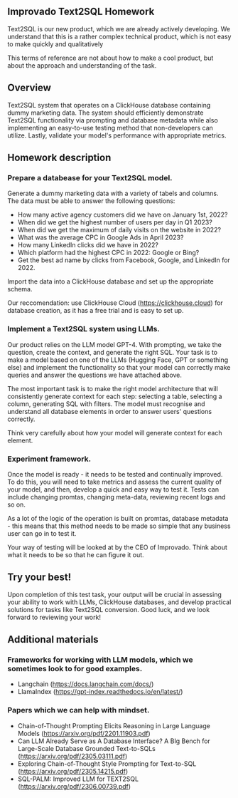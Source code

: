 ## Improvado Text2SQL Homework
Text2SQL is our new product, which we are already actively developing. We understand that this is a rather complex technical product, which is not easy to make quickly and qualitatively 

This terms of reference are not about how to make a cool product, but about the approach and understanding of the task.   


## Overview
Text2SQL system that operates on a ClickHouse database containing dummy marketing data. The system should efficiently demonstrate Text2SQL functionality via prompting and database metadata while also implementing an easy-to-use testing method that non-developers can utilize. Lastly, validate your model's performance with appropriate metrics.


## Homework description
### Prepare a databease for your Text2SQL model.
Generate a dummy marketing data with a variety of tabels and columns. 
The data must be able to answer the following questions:
- How many active agency customers did we have on January 1st, 2022?
- When did we get the highest number of users per day in Q1 2023?
- When did we get the maximum of daily visits on the website in 2022?
- What was the average CPC in Google Ads in April 2023?
- How many LinkedIn clicks did we have in 2022?
- Which platform had the highest CPC in 2022: Google or Bing?
- Get the best ad name by clicks from Facebook, Google, and LinkedIn for 2022.

Import the data into a ClickHouse database and set up the appropriate schema. 

Our reccomendation: use ClickHouse Cloud (https://clickhouse.cloud) for database creation, as it has a free trial and is easy to set up.

### Implement a Text2SQL system using LLMs. 
Our product relies on the LLM model GPT-4. With prompting, we take the question, create the context, and generate the right SQL. Your task is to make a model based on one of the LLMs (Hugging Face, GPT or something else) and implement the functionality so that your model can correctly make queries and answer the questions we have attached above.

The most important task is to make the right model architecture that will consistently generate context for each step: selecting a table, selecting a column, generating SQL with filters.
The model must recognise and understand all database elements in order to answer users' questions correctly. 

Think very carefully about how your model will generate context for each element.

### Experiment framework.
Once the model is ready - it needs to be tested and continually improved. To do this, you will need to take metrics and assess the current quality of your model, and then, develop a quick and easy way to test it.
Tests can include changing promtas, changing meta-data, reviewing recent logs and so on.

As a lot of the logic of the operation is built on promtas, database metadata - this means that this method needs to be made so simple that any business user can go in to test it. 

Your way of testing will be looked at by the CEO of Improvado. Think about what it needs to be so that he can figure it out.

## Try your best! 
Upon completion of this test task, your output will be crucial in assessing your ability to work with LLMs, ClickHouse databases, and develop practical solutions for tasks like Text2SQL conversion. Good luck, and we look forward to reviewing your work!

## Additional materials
### Frameworks for working with LLM models, which we sometimes look to for good examples.
- Langchain (https://docs.langchain.com/docs/)
- LlamaIndex (https://gpt-index.readthedocs.io/en/latest/) 

### Papers which we can help with mindset. 
- Chain-of-Thought Prompting Elicits Reasoning in Large Language Models (https://arxiv.org/pdf/2201.11903.pdf)
- Can LLM Already Serve as A Database Interface? A BIg Bench for Large-Scale Database Grounded Text-to-SQLs (https://arxiv.org/pdf/2305.03111.pdf)
- Exploring Chain-of-Thought Style Prompting for Text-to-SQL (https://arxiv.org/pdf/2305.14215.pdf)
- SQL-PALM: Improved LLM for TEXT2SQL (https://arxiv.org/pdf/2306.00739.pdf)
